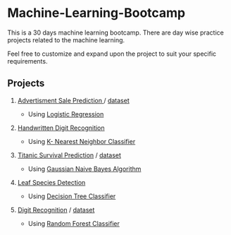 # Machine-Learning-Bootcamp
This is a 30 days machine learning bootcamp. There are day wise practice projects related to the machine learning.

Feel free to customize and expand upon the project to suit your specific requirements.

## Projects

1. [Advertisment Sale Prediction ](./notebooks/Ad.%20Sales%20Prediction.ipynb) / [dataset](./datasets/Ad.%20Sales%20Prediction.csv)
   
   - Using [Logistic Regression](https://scikit-learn.org/stable/modules/generated/sklearn.linear_model.LogisticRegression.html)
     
2. [Handwritten Digit Recognition](./notebooks/Handwritten_Digit_Recognition.ipynb)
   
   - Using  [K- Nearest Neighbor Classifier](https://scikit-learn.org/stable/modules/generated/sklearn.neighbors.KNeighborsClassifier.html)
    
3. [Titanic Survival Prediction](./notebooks/Titanic%20Survival%20Prediction_NavieBayes.ipynb) / [dataset](./datasets/titanic.csv)
   
   - Using [Gaussian Naive Bayes Algorithm](https://scikit-learn.org/stable/modules/naive_bayes.html)
  
4. [Leaf Species Detection](./notebooks/Leaf%20Species%20Detection.ipynb)

   - Using [Decision Tree Classifier](https://scikit-learn.org/stable/modules/tree.html)

5. [Digit Recognition](./notebooks/Digit%20Recognition_Random%20Forest.ipynb) / [dataset](./datasets/digit_recognition)
   
   - Using  [Random Forest Classifier](https://scikit-learn.org/stable/modules/generated/sklearn.ensemble.RandomForestClassifier.html)
